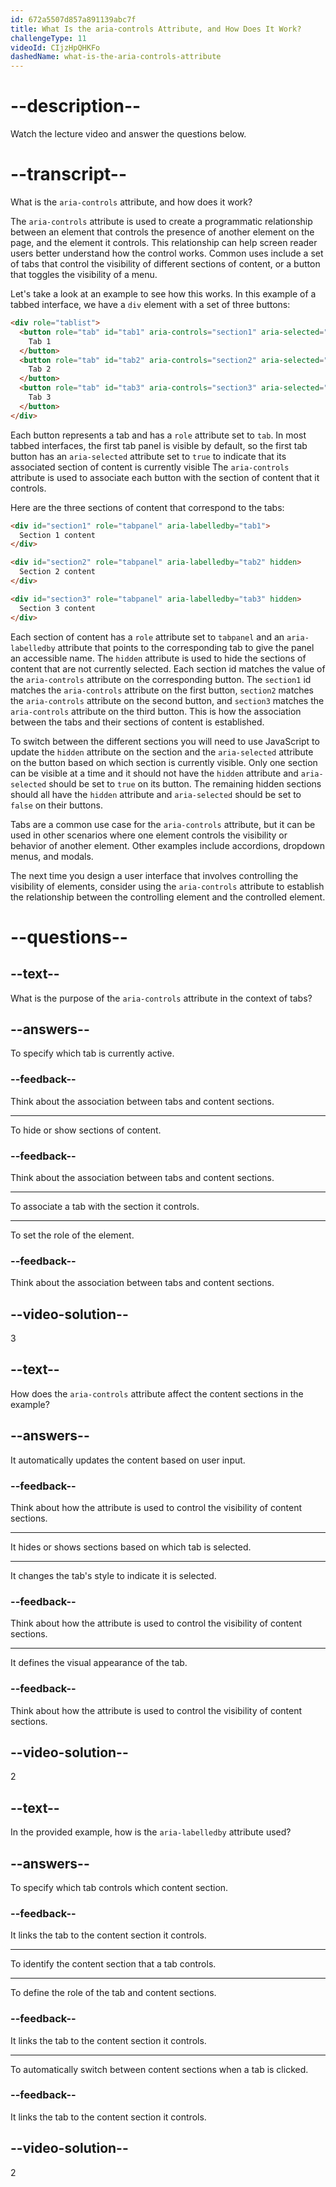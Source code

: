 ```yaml
---
id: 672a5507d857a891139abc7f
title: What Is the aria-controls Attribute, and How Does It Work?
challengeType: 11
videoId: CIjzHpQHKFo
dashedName: what-is-the-aria-controls-attribute
---
```


# --description--

Watch the lecture video and answer the questions below.

# --transcript--

What is the `aria-controls` attribute, and how does it work?

The `aria-controls` attribute is used to create a programmatic relationship between an element that controls the presence of another element on the page, and the element it controls. This relationship can help screen reader users better understand how the control works. Common uses include a set of tabs that control the visibility of different sections of content, or a button that toggles the visibility of a menu.

Let's take a look at an example to see how this works.
In this example of a tabbed interface, we have a `div` element with a set of three buttons:

```html
<div role="tablist">
  <button role="tab" id="tab1" aria-controls="section1" aria-selected="true">
    Tab 1
  </button>
  <button role="tab" id="tab2" aria-controls="section2" aria-selected="false">
    Tab 2
  </button>
  <button role="tab" id="tab3" aria-controls="section3" aria-selected="false">
    Tab 3
  </button>
</div>
```

Each button represents a tab and has a `role` attribute set to `tab`. In most tabbed interfaces, the first tab panel is visible by default, so the first tab button has an `aria-selected` attribute set to `true` to indicate that its associated section of content is currently visible The `aria-controls` attribute is used to associate each button with the section of content that it controls.

Here are the three sections of content that correspond to the tabs:

```html
<div id="section1" role="tabpanel" aria-labelledby="tab1">
  Section 1 content
</div>

<div id="section2" role="tabpanel" aria-labelledby="tab2" hidden>
  Section 2 content
</div>

<div id="section3" role="tabpanel" aria-labelledby="tab3" hidden>
  Section 3 content
</div>
```

Each section of content has a `role` attribute set to `tabpanel` and an `aria-labelledby` attribute that points to the corresponding tab to give the panel an accessible name. The `hidden` attribute is used to hide the sections of content that are not currently selected. Each section id matches the value of the `aria-controls` attribute on the corresponding button. The `section1` id matches the `aria-controls` attribute on the first button, `section2` matches the `aria-controls` attribute on the second button, and `section3` matches the `aria-controls` attribute on the third button. This is how the association between the tabs and their sections of content is established.

To switch between the different sections you will need to use JavaScript to update the `hidden` attribute on the section and the `aria-selected` attribute on the button based on which section is currently visible. Only one section can be visible at a time and it should not have the `hidden` attribute and `aria-selected` should be set to `true` on its button. The remaining hidden sections should all have the `hidden` attribute and `aria-selected` should be set to `false` on their buttons.

Tabs are a common use case for the `aria-controls` attribute, but it can be used in other scenarios where one element controls the visibility or behavior of another element. Other examples include accordions, dropdown menus, and modals.

The next time you design a user interface that involves controlling the visibility  of elements, consider using the `aria-controls` attribute to establish the relationship between the controlling element and the controlled element.

# --questions--

## --text--

What is the purpose of the `aria-controls` attribute in the context of tabs?

## --answers--

To specify which tab is currently active.

### --feedback--

Think about the association between tabs and content sections.

---

To hide or show sections of content.

### --feedback--

Think about the association between tabs and content sections.

---

To associate a tab with the section it controls.

---

To set the role of the element.

### --feedback--

Think about the association between tabs and content sections.

## --video-solution--

3

## --text--

How does the `aria-controls` attribute affect the content sections in the example?

## --answers--

It automatically updates the content based on user input.

### --feedback--

Think about how the attribute is used to control the visibility of content sections.

---

It hides or shows sections based on which tab is selected.

---

It changes the tab's style to indicate it is selected.

### --feedback--

Think about how the attribute is used to control the visibility of content sections.

---

It defines the visual appearance of the tab.

### --feedback--

Think about how the attribute is used to control the visibility of content sections.

## --video-solution--

2

## --text--

In the provided example, how is the `aria-labelledby` attribute used?

## --answers--

To specify which tab controls which content section.

### --feedback--

It links the tab to the content section it controls.

---

To identify the content section that a tab controls.

---

To define the role of the tab and content sections.

### --feedback--

It links the tab to the content section it controls.

---

To automatically switch between content sections when a tab is clicked.

### --feedback--

It links the tab to the content section it controls.

## --video-solution--

2
